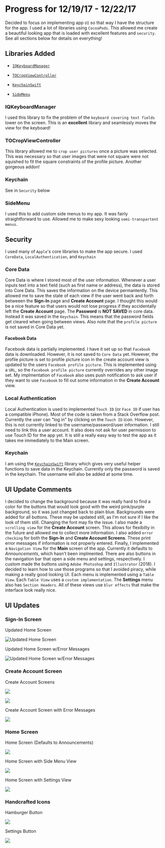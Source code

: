 # Progress for 12/19/17 - 12/22/17

Decided to focus on implementing app `UI` so that way I have the structure for the app. I used a lot of libraries using `CocoaPods`. This allowed me create a beautiful looking app that is loaded with excellent features and `security`. See all sections below for details on everything! 

## Libraries Added

* [`IQKeyboardManager`](https://github.com/hackiftekhar/IQKeyboardManager)

* [`TOCropViewController`](https://github.com/TimOliver/TOCropViewController)

* [`KeychainSwift`](https://github.com/evgenyneu/keychain-swift)

* [`SideMenu`](https://github.com/jonkykong/SideMenu)

### IQKeyboardManager

I used this library to fix the problem of the `keyboard covering text fields` lower on the screen. This is an **excellent** library and seamlessly moves the view for the keyboard!

### TOCropViewController

This library allowed me to `crop user pictures` once a picture was selected. This was necessary so that user images that were not square were not squished to fit the square constraints of the profile picture. Another gorgeous addon!

### Keychain 

See in `Security` below

### SideMenu

I used this to add custom side menus to my app. It was fairly straightforward to use. Allowed me to make sexy looking `semi-transpartent menus`.

## Security

I used many of `Apple`'s core libraries to make the app secure. I used `CoreData`, `LocalAuthentication`, and `Keychain`

### Core Data

Core Data is where I stored most of the user information. Whenever a user inputs text into a text field (such as first name or address), the data is stored into Core Data. This saves the information on the device permantently. This allowed me to save the state of each view if the user went back and forth betweeen the **Sign-In** page and **Create Account** page. I thought this would be a nice feature so that users would not lose progress if they accidentally left the **Create Account** page. The **Password** is **NOT SAVED** in core data. Instead it was saved in the `Keychain`. This means that the password fields get cleared when going between views. Also note that the `profile picture` is not saved in Core Data yet.

#### Facebook Data

Facebook data is partially implemented. I have it set up so that `Facebook` data is downloaded. However, it is not saved to `Core Data` yet. However, the profile picture is set to profile picture icon in the create account view is updated to the users `Facebook profile picture`. This is implemented using a `URL`, so the `Facebook profile picture` currently overrides any other image set. My implmentation of `Facebook` also uses push notification to ask user if they want to use `Facebook` to fill out some information in the **Create Account** view.

### Local Authentication

Local Authentication is used to implemented `Touch ID` (or `Face ID` if user has a compatible iPhone). Most of the code is taken from a Stack Overflow post. Currently the user can "log in" by clicking on the `Touch ID` icon. However, this is not currently linked to the username/password/user information. I still need to link this a user account. It also does not ask for user permission to use Touch ID for the app yet. It is still a really easy way to test the app as it takes me immediately to the Main screen. 

### Keychain

I am using the [`KeychainSwift`](https://github.com/evgenyneu/keychain-swift) library which gives very useful helper functions to save data in the Keychain. Currently only the password is saved in the keychain. The username will also be added at some time.



## UI Update Comments

I decided to change the background because it was really hard to find a color for the buttons that would look good with the weird pink/purple background, so it was just changed back to plain blue. Backgrounds were added for all buttons. These may be updated still, as I'm not sure if I like the look of them still. Changing the font may fix the issue. I also made a `scrolling view` for the **Create Account** screen. This allows for flexibilty in the future and allowed me to collect more information. I also added `error checking` for both the **Sign-In** and **Create Account Screens**. These print error messages if information is not properly entered. Finally, I implemented a `Navigation View` for the **Main** screen of the app. Currently it defaults to *Announcements*, which hasn't been implmented. There are also buttons in the navigation bar that open a side menu and settings, respectively. I custom made the buttons using `Adobe Photoshop` and `Illustrator` (2018). I decided to learn how to use those programs so that I avoided piracy, while making a really good looking UI. Each menu is implemented using a `Table View`. Each `Table View` uses a `custom implementation`. The **Settings** menu also has `Section Headers`. All of these views use `blur effects` that make the interface look really nice.

## UI Updates

### Sign-In Screen

Updated Home Screen

![Updated Home Screen](https://github.com/jamesjweber/Beta-App/blob/master/Documentation/App%20View%20Ideas/iPhoneX_UpdatedHomeScreen.png)

Updated Home Screen w/Error Messages

![Updated Home Screen w/Error Messages](https://github.com/jamesjweber/Beta-App/blob/master/Documentation/App%20View%20Ideas/iPhoneX_UpdatedHomeScreen_withErrorMessage.png)

### Create Account Screen

Create Account Screens

![](https://github.com/jamesjweber/Beta-App/blob/master/Documentation/App%20View%20Ideas/iPhoneX_createAccountScreen_1.png)

![](https://github.com/jamesjweber/Beta-App/blob/master/Documentation/App%20View%20Ideas/iPhoneX_createAccountScreen_2.png)

Create Account Screen with Error Messages 

![](https://github.com/jamesjweber/Beta-App/blob/master/Documentation/App%20View%20Ideas/iPhoneX_createAccountScreen_withErrorMessages.png)

### Home Screen

Home Screen (Defaults to Announcements)

![](https://github.com/jamesjweber/Beta-App/blob/master/Documentation/App%20View%20Ideas/iPhoneX_mainScreen.png)

Home Screen with Side Menu View

![](https://github.com/jamesjweber/Beta-App/blob/master/Documentation/App%20View%20Ideas/iPhoneX_mainScreen_sideMenu.png)


Home Screen with Settings View

![](https://github.com/jamesjweber/Beta-App/blob/master/Documentation/App%20View%20Ideas/iPhoneX_mainScreen_settingsMenu.png)

### Handcrafted Icons

Hamburger Button

![](https://github.com/jamesjweber/Beta-App/blob/master/Documentation/App%20View%20Ideas/Artboard%201%404x.png)

Settings Button

![](https://github.com/jamesjweber/Beta-App/blob/master/Documentation/App%20View%20Ideas/Settings%404x.png)
